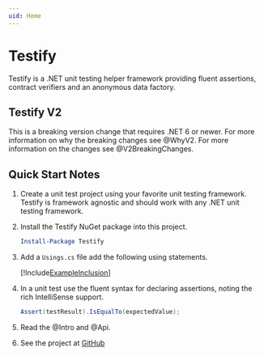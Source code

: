 ```yaml
---
uid: Home
---
```


# Testify

Testify is a .NET unit testing helper framework providing fluent assertions, contract verifiers and an anonymous data factory.

## Testify V2

This is a breaking version change that requires .NET 6 or newer. For more information on why the breaking changes see @WhyV2. For more information on the changes see @V2BreakingChanges.

## Quick Start Notes

1. Create a unit test project using your favorite unit testing framework. Testify is framework agnostic and should work with any .NET unit testing framework.

1. Install the Testify NuGet package into this project.

    ```PowerShell
    Install-Package Testify
    ```

1. Add a `Usings.cs` file add the following using statements.

    [!Include[ExampleInclusion](articles/examples/inclusion.md)]

1. In a unit test use the fluent syntax for declaring assertions, noting the rich IntelliSense support.

    ```csharp
    Assert(testResult).IsEqualTo(expectedValue);
    ```

1. Read the @Intro and @Api.

1. See the project at [GitHub](https://github.com/wekempf/testify)
